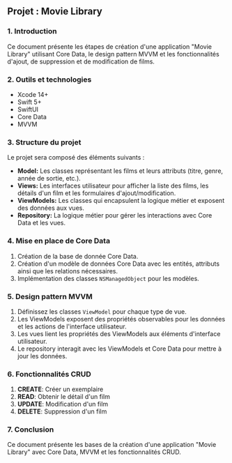 ##   Projet : Movie Library

### 1. Introduction

Ce document présente les étapes de création d'une application "Movie Library" utilisant Core Data, le design pattern MVVM et les fonctionnalités d'ajout, de suppression et de modification de films.

### 2. Outils et technologies

-   Xcode 14+
-   Swift 5+
-   SwiftUI
-   Core Data
-   MVVM

### 3. Structure du projet

Le projet sera composé des éléments suivants :

-   **Model:**  Les classes représentant les films et leurs attributs (titre, genre, année de sortie, etc.).
-   **Views:**  Les interfaces utilisateur pour afficher la liste des films, les détails d'un film et les formulaires d'ajout/modification.
-   **ViewModels:**  Les classes qui encapsulent la logique métier et exposent des données aux vues.
-   **Repository:**  La logique métier pour gérer les interactions avec Core Data et les vues.

### 4. Mise en place de Core Data

1.  Création de la base de donnée Core Data.
2.  Création d'un modèle de données Core Data avec les entités, attributs ainsi que les relations nécessaires.
3.  Implémentation des classes  `NSManagedObject`  pour les modèles.

### 5. Design pattern MVVM

1.  Définissez les classes  `ViewModel`  pour chaque type de vue.
2.  Les ViewModels exposent des propriétés observables pour les données et les actions de l'interface utilisateur.
3.  Les vues lient les propriétés des ViewModels aux éléments d'interface utilisateur.
4.  Le repository interagit avec les ViewModels et Core Data pour mettre à jour les données.

### 6. Fonctionnalités CRUD

1.  **CREATE**: Créer un exemplaire
2. **READ**: Obtenir le détail d'un film
3. **UPDATE**: Modification d'un film
4. **DELETE**: Suppression d'un film

### 7. Conclusion

Ce document présente les bases de la création d'une application "Movie Library" avec Core Data, MVVM et les fonctionnalités CRUD.
